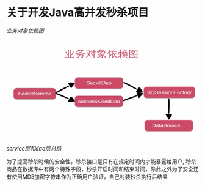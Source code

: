 # 关于开发Java高并发秒杀项目
*业务对象依赖图*

![image 图片](https://github.com/bossZhuang/Java-/blob/master/src/main/webapp/images/1.png)

*service层和dao层总结*

为了提高秒杀时候的安全性，秒杀接口是只有在规定时间内才能暴露给用户,
秒杀商品在数据库中有两个特殊字段，秒杀开启时间和结束时间，除此之外为了安全还有使用MD5加密字符串作为正确用户验证，自己封装秒杀执行后结果
